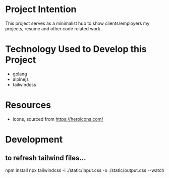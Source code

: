 # Project Intention
This project serves as a minimalist hub to show clients/employers my projects, resume and other code related work.

# Technology Used to Develop this Project
- golang
- alpinejs
- tailwindcss

<!-- # Application Architecture Overview -->

# Resources
- icons, sourced from https://heroicons.com/

# Development
## to refresh tailwind files...
npm install
npx tailwindcss -i ./static/input.css -o ./static/output.css --watch
